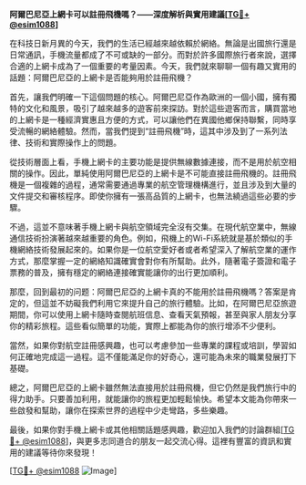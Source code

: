**阿爾巴尼亞上網卡可以註冊飛機嗎？——深度解析與實用建議[[TG💪+ @esim1088](https://t.me/s/esim1088)]**

在科技日新月異的今天，我們的生活已經越來越依賴於網絡。無論是出國旅行還是日常通訊，手機流量都成了不可或缺的一部分。而對於許多國際旅行者來說，選擇合適的上網卡成為了一個重要的考量因素。今天，我們就來聊聊一個有趣又實用的話題：阿爾巴尼亞的上網卡是否能夠用於註冊飛機？

首先，讓我們明確一下這個問題的核心。阿爾巴尼亞作為歐洲的一個小國，擁有獨特的文化和風景，吸引了越來越多的遊客前來探訪。對於這些遊客而言，購買當地的上網卡是一種經濟實惠且方便的方式，可以讓他們在異國他鄉保持聯繫，同時享受流暢的網絡體驗。然而，當我們提到“註冊飛機”時，這其中涉及到了一系列法律、技術和實際操作上的問題。

從技術層面上看，手機上網卡的主要功能是提供無線數據連接，而不是用於航空相關的操作。因此，單純使用阿爾巴尼亞的上網卡是不可能直接註冊飛機的。註冊飛機是一個複雜的過程，通常需要通過專業的航空管理機構進行，並且涉及到大量的文件提交和審核程序。即使你擁有一張高品質的上網卡，也無法繞過這些必要的步驟。

不過，這並不意味著手機上網卡與航空領域完全沒有交集。在現代航空業中，無線通信技術扮演著越來越重要的角色。例如，飛機上的Wi-Fi系統就是基於類似的手機網絡技術發展起來的。如果你是一位航空愛好者或者希望深入了解航空業的運作方式，那麼掌握一定的網絡知識確實會對你有所幫助。此外，隨著電子簽證和電子票務的普及，擁有穩定的網絡連接確實能讓你的出行更加順利。

那麼，回到最初的问题：阿爾巴尼亞的上網卡真的不能用於註冊飛機嗎？答案是肯定的，但這並不妨礙我們利用它來提升自己的旅行體驗。比如，在阿爾巴尼亞旅遊期間，你可以使用上網卡隨時查閱航班信息、查看天氣預報，甚至與家人朋友分享你的精彩旅程。這些看似簡單的功能，實際上都能為你的旅行增添不少便利。

當然，如果你對航空註冊感興趣，也可以考慮參加一些專業的課程或培訓，學習如何正確地完成這一過程。這不僅能滿足你的好奇心，還可能為未來的職業發展打下基礎。

總之，阿爾巴尼亞的上網卡雖然無法直接用於註冊飛機，但它仍然是我們旅行中的得力助手。只要善加利用，就能讓你的旅程更加輕鬆愉快。希望本文能為你帶來一些啟發和幫助，讓你在探索世界的過程中少走彎路，多些樂趣。

最後，如果你對手機上網卡或其他相關話題感興趣，歡迎加入我們的討論群組[[TG💪+ @esim1088](https://t.me/s/esim1088)]，與更多志同道合的朋友一起交流心得。這裡有豐富的資訊和實用的建議等待你來發現！

[[TG💪+ @esim1088](https://t.me/s/esim1088) ![Image](https://i.postimg.cc/4NQfJmqS/Snipaste-2025-05-13-00-14-12.png)]